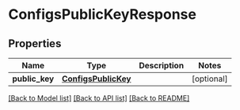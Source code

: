 # ConfigsPublicKeyResponse

## Properties
Name | Type | Description | Notes
------------ | ------------- | ------------- | -------------
**public_key** | [**ConfigsPublicKey**](ConfigsPublicKey.md) |  | [optional] 

[[Back to Model list]](../README.md#documentation-for-models) [[Back to API list]](../README.md#documentation-for-api-endpoints) [[Back to README]](../README.md)


